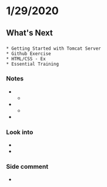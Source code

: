 # 1/29/2020
## What's Next
###
	* Getting Started with Tomcat Server
	* Github Exercise
	* HTML/CSS - Ex
	* Essential Training
### Notes
- 
	* 

- 
	* 

- 


### Look into

- 
- 
### Side comment
- 